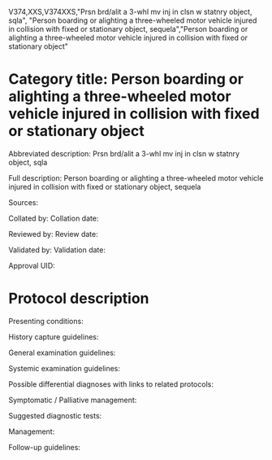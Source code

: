 V374,XXS,V374XXS,"Prsn brd/alit a 3-whl mv inj in clsn w statnry object, sqla", "Person boarding or alighting a three-wheeled motor vehicle injured in collision with fixed or stationary object, sequela","Person boarding or alighting a three-wheeled motor vehicle injured in collision with fixed or stationary object"
# Category title: Person boarding or alighting a three-wheeled motor vehicle injured in collision with fixed or stationary object

Abbreviated description: Prsn brd/alit a 3-whl mv inj in clsn w statnry object, sqla

Full description: Person boarding or alighting a three-wheeled motor vehicle injured in collision with fixed or stationary object, sequela

Sources:

Collated by:
Collation date:

Reviewed by:
Review date:

Validated by:
Validation date:

Approval UID:

# Protocol description

Presenting conditions:

History capture guidelines:

General examination guidelines:

Systemic examination guidelines:

Possible differential diagnoses with links to related protocols:

Symptomatic / Palliative management:

Suggested diagnostic tests:

Management:

Follow-up guidelines:
